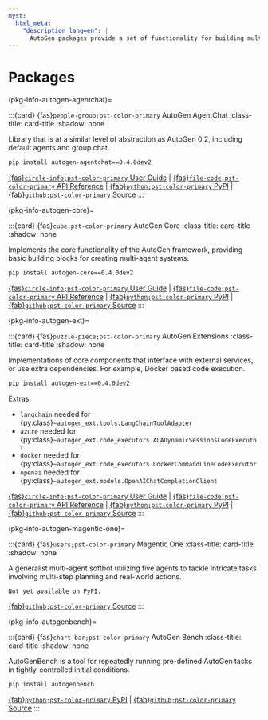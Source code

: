 ```yaml
---
myst:
  html_meta:
    "description lang=en": |
      AutoGen packages provide a set of functionality for building multi-agent applications with AI agents.
---
```


<style>
.card-title {
  font-size: 1.2rem;
  font-weight: bold;
}

.card-title svg {
  font-size: 2rem;
  vertical-align: bottom;
  margin-right: 5px;
}
</style>

# Packages

(pkg-info-autogen-agentchat)=

:::{card} {fas}`people-group;pst-color-primary` AutoGen AgentChat
:class-title: card-title
:shadow: none

Library that is at a similar level of abstraction as AutoGen 0.2, including default agents and group chat.

```sh
pip install autogen-agentchat==0.4.0dev2
```

[{fas}`circle-info;pst-color-primary` User Guide](/user-guide/agentchat-user-guide/index.md) | [{fas}`file-code;pst-color-primary` API Reference](/reference/python/autogen_agentchat/autogen_agentchat.rst) | [{fab}`python;pst-color-primary` PyPI](https://pypi.org/project/autogen-agentchat/0.4.0.dev2/) | [{fab}`github;pst-color-primary` Source](https://github.com/microsoft/autogen/tree/main/python/packages/autogen-agentchat)
:::

(pkg-info-autogen-core)=

:::{card} {fas}`cube;pst-color-primary` AutoGen Core
:class-title: card-title
:shadow: none

Implements the core functionality of the AutoGen framework, providing basic building blocks for creating multi-agent systems.

```sh
pip install autogen-core==0.4.0dev2
```

[{fas}`circle-info;pst-color-primary` User Guide](/user-guide/core-user-guide/index.md) | [{fas}`file-code;pst-color-primary` API Reference](/reference/python/autogen_core/autogen_core.rst) | [{fab}`python;pst-color-primary` PyPI](https://pypi.org/project/autogen-core/0.4.0.dev2/) | [{fab}`github;pst-color-primary` Source](https://github.com/microsoft/autogen/tree/main/python/packages/autogen-core)
:::

(pkg-info-autogen-ext)=

:::{card} {fas}`puzzle-piece;pst-color-primary` AutoGen Extensions
:class-title: card-title
:shadow: none

Implementations of core components that interface with external services, or use extra dependencies. For example, Docker based code execution.

```sh
pip install autogen-ext==0.4.0dev2
```

Extras:

- `langchain` needed for {py:class}`~autogen_ext.tools.LangChainToolAdapter`
- `azure` needed for {py:class}`~autogen_ext.code_executors.ACADynamicSessionsCodeExecutor`
- `docker` needed for {py:class}`~autogen_ext.code_executors.DockerCommandLineCodeExecutor`
- `openai` needed for {py:class}`~autogen_ext.models.OpenAIChatCompletionClient`

[{fas}`circle-info;pst-color-primary` User Guide](/user-guide/extensions-user-guide/index.md) | [{fas}`file-code;pst-color-primary` API Reference](/reference/python/autogen_ext/autogen_ext.rst) | [{fab}`python;pst-color-primary` PyPI](https://pypi.org/project/autogen-ext/0.4.0.dev2/) | [{fab}`github;pst-color-primary` Source](https://github.com/microsoft/autogen/tree/main/python/packages/autogen-ext)
:::

(pkg-info-autogen-magentic-one)=

:::{card} {fas}`users;pst-color-primary` Magentic One
:class-title: card-title
:shadow: none

A generalist multi-agent softbot utilizing five agents to tackle intricate tasks involving multi-step planning and real-world actions.

```{note}
Not yet available on PyPI.
```

[{fab}`github;pst-color-primary` Source](https://github.com/microsoft/autogen/tree/main/python/packages/autogen-magentic-one)
:::

(pkg-info-autogenbench)=

:::{card} {fas}`chart-bar;pst-color-primary` AutoGen Bench
:class-title: card-title
:shadow: none

AutoGenBench is a tool for repeatedly running pre-defined AutoGen tasks in tightly-controlled initial conditions.

```sh
pip install autogenbench
```

[{fab}`python;pst-color-primary` PyPI](https://pypi.org/project/autogenbench/) | [{fab}`github;pst-color-primary` Source](https://github.com/microsoft/autogen/tree/main/python/packages/agbench)
:::
